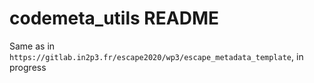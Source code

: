 # codemeta_utils README 
Same as in `https://gitlab.in2p3.fr/escape2020/wp3/escape_metadata_template`, in progress